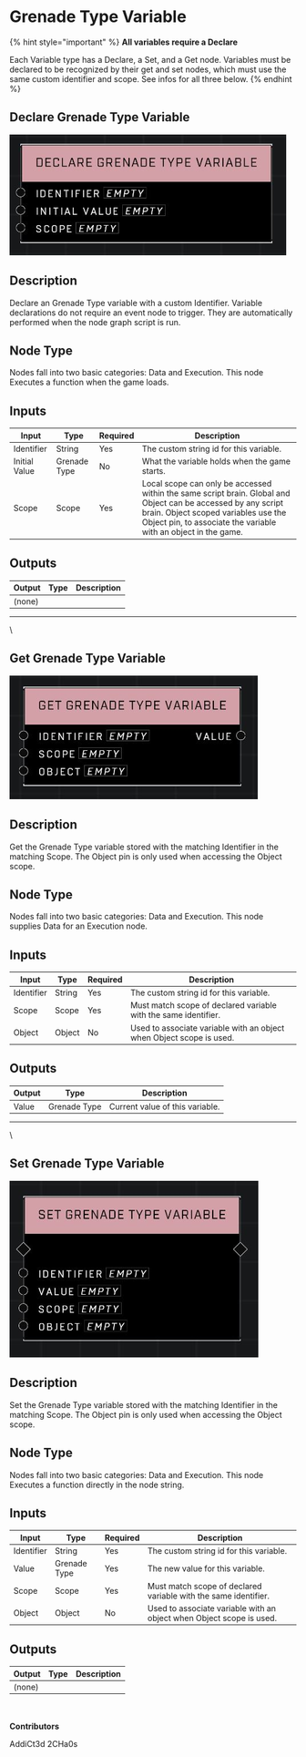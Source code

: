 # Grenade Type Variable

{% hint style="important" %}
**All variables require a Declare**

Each Variable type has a Declare, a Set, and a Get node. Variables must be declared to be recognized by their get and set nodes, which must use the same custom identifier and scope. See infos for all three below.
{% endhint %}

## Declare Grenade Type Variable

![](../../../.gitbook/assets/declare-grenade-type-variable.JPG)

## Description

Declare an Grenade Type variable with a custom Identifier. Variable declarations do not require an event node to trigger. They are automatically performed when the node graph script is run.

## Node Type

Nodes fall into two basic categories: Data and Execution. This node Executes a function when the game loads.

## Inputs

| Input         | Type         | Required | Description                                                                                                                                                                                                             |
| ------------- | ------------ | -------- | ----------------------------------------------------------------------------------------------------------------------------------------------------------------------------------------------------------------------- |
| Identifier    | String       | Yes      | The custom string id for this variable.                                                                                                                                                                                 |
| Initial Value | Grenade Type | No       | What the variable holds when the game starts.                                                                                                                                                                           |
| Scope         | Scope        | Yes      | Local scope can only be accessed within the same script brain. Global and Object can be accessed by any script brain. Object scoped variables use the Object pin, to associate the variable with an object in the game. |

## Outputs

| Output | Type | Description |
| ------ | ---- | ----------- |
| (none) |      |             |

***

\


## Get Grenade Type Variable

![](../../../.gitbook/assets/get-grenade-type-variable.JPG)

## Description

Get the Grenade Type variable stored with the matching Identifier in the matching Scope. The Object pin is only used when accessing the Object scope.

## Node Type

Nodes fall into two basic categories: Data and Execution. This node supplies Data for an Execution node.

## Inputs

| Input      | Type   | Required | Description                                                          |
| ---------- | ------ | -------- | -------------------------------------------------------------------- |
| Identifier | String | Yes      | The custom string id for this variable.                              |
| Scope      | Scope  | Yes      | Must match scope of declared variable with the same identifier.      |
| Object     | Object | No       | Used to associate variable with an object when Object scope is used. |

## Outputs

| Output | Type         | Description                     |
| ------ | ------------ | ------------------------------- |
| Value  | Grenade Type | Current value of this variable. |

***

\


## Set Grenade Type Variable

![](../../../.gitbook/assets/set-grenade-type-variable.JPG)

## Description

Set the Grenade Type variable stored with the matching Identifier in the matching Scope. The Object pin is only used when accessing the Object scope.

## Node Type

Nodes fall into two basic categories: Data and Execution. This node Executes a function directly in the node string.

## Inputs

| Input      | Type         | Required | Description                                                          |
| ---------- | ------------ | -------- | -------------------------------------------------------------------- |
| Identifier | String       | Yes      | The custom string id for this variable.                              |
| Value      | Grenade Type | Yes      | The new value for this variable.                                     |
| Scope      | Scope        | Yes      | Must match scope of declared variable with the same identifier.      |
| Object     | Object       | No       | Used to associate variable with an object when Object scope is used. |

## Outputs

| Output | Type | Description |
| ------ | ---- | ----------- |
| (none) |      |             |

\
\
**Contributors**

AddiCt3d 2CHa0s
